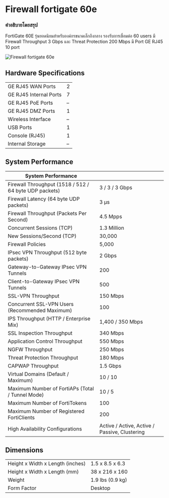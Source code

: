 # Firewall fortigate 60e

### คำอธิบายโดยสรุป
   FortiGate 60E รุ่นยอดนิยมสำหรับองค์กรขนาดเล็กถึงกลาง รองรับการเชื่อมต่อ 60 users มี Firewall Throughput 3 Gbps และ Threat Protection 200 Mbps มี Port GE RJ45 10 port 
     
![Firewall fortigate 60e](../image/fortigate_60e.png)

## Hardware Specifications

|                        |                          |
|------------------------|--------------------------|
| GE RJ45 WAN Ports      | 2                        |
| GE RJ45 Internal Ports| 7                        |
| GE RJ45 PoE Ports     | –                        |
| GE RJ45 DMZ Ports     | 1                        |
| Wireless Interface    | –                        |
| USB Ports             | 1                        |
| Console (RJ45)        | 1                        |
| Internal Storage      | –                        |

## System Performance

| System Performance                                          |                                      |
|-------------------------------------------------------------|--------------------------------------|
| Firewall Throughput (1518 / 512 / 64 byte UDP packets)      | 3 / 3 / 3 Gbps                       |
| Firewall Latency (64 byte UDP packets)                     | 3 μs                                 |
| Firewall Throughput (Packets Per Second)                    | 4.5 Mpps                             |
| Concurrent Sessions (TCP)                                  | 1.3 Million                          |
| New Sessions/Second (TCP)                                  | 30,000                               |
| Firewall Policies                                          | 5,000                                |
| IPsec VPN Throughput (512 byte packets)                    | 2 Gbps                               |
| Gateway-to-Gateway IPsec VPN Tunnels                       | 200                                  |
| Client-to-Gateway IPsec VPN Tunnels                        | 500                                  |
| SSL-VPN Throughput                                         | 150 Mbps                             |
| Concurrent SSL-VPN Users (Recommended Maximum)             | 100                                  |
| IPS Throughput (HTTP / Enterprise Mix)                     | 1,400 / 350 Mbps                    |
| SSL Inspection Throughput                                  | 340 Mbps                            |
| Application Control Throughput                             | 550 Mbps                            |
| NGFW Throughput                                            | 250 Mbps                            |
| Threat Protection Throughput                               | 180 Mbps                            |
| CAPWAP Throughput                                          | 1.5 Gbps                            |
| Virtual Domains (Default / Maximum)                        | 10 / 10                             |
| Maximum Number of FortiAPs (Total / Tunnel Mode)           | 10 / 5                              |
| Maximum Number of FortiTokens                              | 100                                 |
| Maximum Number of Registered FortiClients                  | 200                                 |
| High Availability Configurations                           | Active / Active, Active / Passive, Clustering |

## Dimensions

|                                       |                               |
|---------------------------------------|-------------------------------|
| Height x Width x Length (inches)      | 1.5 x 8.5 x 6.3               |
| Height x Width x Length (mm)          | 38 x 216 x 160                |
| Weight                                | 1.9 lbs (0.9 kg)              |
| Form Factor                           | Desktop                       |
